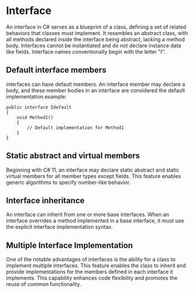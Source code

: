# Interface

An interface in C# serves as a blueprint of a class, defining a set of related behaviors that classes must implement. It resembles an abstract class, with all methods declared inside the interface being abstract, lacking a method body. Interfaces cannot be instantiated and do not declare instance data like fields. Interface names conventionally begin with the letter "I".

## Default interface members

interfaces can have default members. An interface member may declare a body, and these member bodies in an interface are considered the default implementation.example:

```charp
public interface Idefault
{
    void Method1()
    {
        // Default implementation for Method1
    }
} 
```

## Static abstract and virtual members

Beginning with C# 11, an interface may declare static abstract and static virtual members for all member types except fields. This feature enables generic algorithms to specify number-like behavior.

## Interface inheritance

An interface can inherit from one or more base interfaces. When an interface overrides a method implemented in a base interface, it must use the explicit interface implementation syntax.

## Multiple Interface Implementation

 One of the notable advantages of interfaces is the ability for a class to implement multiple interfaces. This feature enables the class to inherit and provide implementations for the members defined in each interface it implements. This capability enhances code flexibility and promotes the reuse of common functionality.
